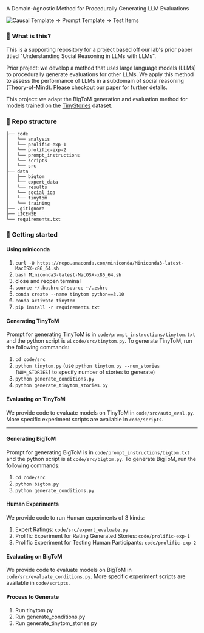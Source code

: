 ##  

A Domain-Agnostic Method for Procedurally Generating LLM Evaluations

![Causal Template -> Prompt Template -> Test Items](./assets/generation.jpg)


### 🧐 What is this?
This is a supporting repository for a project based off our lab's prior paper titled "Understanding Social Reasoning in LLMs with LLMs".

Prior project: we develop a method that uses large language models (LLMs) to procedurally generate evaluations for other LLMs. We apply this method to assess the performance of LLMs in a subdomain of social reasoning (Theory-of-Mind). Please checkout our [paper](https://sites.google.com/view/social-reasoning-lms) for further details.

This project: we adapt the BigToM generation and evaluation method for models trained on the [TinyStories](https://huggingface.co/datasets/roneneldan/TinyStories) dataset. 

### 📂 Repo structure
```
├── code                 
│   └── analysis
│   └── prolific-exp-1
│   └── prolific-exp-2
│   └── prompt_instructions
│   └── scripts
│   └── src 
├── data   
│   ├── bigtom    
│   └── expert_data
│   └── results
│   └── social_iqa
│   └── tinytom
│   └── training
├── .gitignore
├── LICENSE            
└── requirements.txt
```

### 🚀 Getting started 
#### Using miniconda
1. `curl -O https://repo.anaconda.com/miniconda/Miniconda3-latest-MacOSX-x86_64.sh`
2. `bash Miniconda3-latest-MacOSX-x86_64.sh`
3. close and reopen terminal
4. `source ~/.bashrc` or `source ~/.zshrc`
5. `conda create --name tinytom python==3.10`
6. `conda activate tinytom`
7. `pip install -r requirements.txt` 

#### Generating TinyToM
Prompt for generating TinyToM is in `code/prompt_instructions/tinytom.txt` and the python script is at `code/src/tinytom.py`. To generate TinyToM, run the following commands:
1. `cd code/src`
2. `python tinytom.py` (use `python tinytom.py --num_stories [NUM_STORIES]` to specify number of stories to generate)
3. `python generate_conditions.py`
4. `python generate_tinytom_stories.py`

#### Evaluating on TinyToM
We provide code to evaluate models on TinyToM in `code/src/auto_eval.py`. More specific experiment scripts are available in `code/scripts`.

----

#### Generating BigToM
Prompt for generating BigToM is in `code/prompt_instructions/bigtom.txt` and the python script is at `code/src/bigtom.py`. To generate BigToM, run the following commands:
1. `cd code/src`
2. `python bigtom.py`
3. `python generate_conditions.py`

#### Human Experiments
We provide code to run Human experiments of 3 kinds:
1. Expert Ratings: `code/src/expert_evaluate.py`
2. Prolific Experiment for Rating Generated Stories: `code/prolific-exp-1`
3. Prolific Experiment for Testing Human Participants: `code/prolific-exp-2`

#### Evaluating on BigToM
We provide code to evaluate models on BigToM in `code/src/evaluate_conditions.py`. More specific experiment scripts are available in `code/scripts`.

#### Process to Generate 
1. Run tinytom.py
2. Run generate_conditions.py
3. Run generate_tinytom_stories.py
